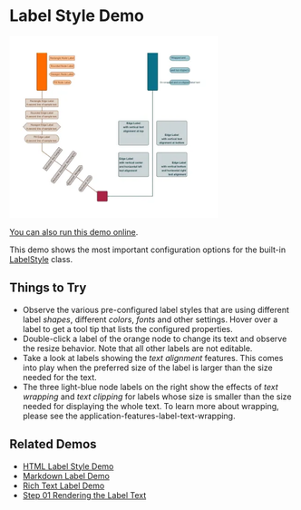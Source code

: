 <!--
 //////////////////////////////////////////////////////////////////////////////
 // @license
 // This file is part of yFiles for HTML.
 // Use is subject to license terms.
 //
 // Copyright (c) by yWorks GmbH, Vor dem Kreuzberg 28,
 // 72070 Tuebingen, Germany. All rights reserved.
 //
 //////////////////////////////////////////////////////////////////////////////
-->
# Label Style Demo

<img src="../../../doc/demo-thumbnails/label-style.webp" alt="demo-thumbnail" height="320"/>

[You can also run this demo online](https://www.yworks.com/demos/style/label-style/).

This demo shows the most important configuration options for the built-in [LabelStyle](https://docs.yworks.com/yfileshtml/#/api/LabelStyle) class.

## Things to Try

- Observe the various pre-configured label styles that are using different label _shapes_, different _colors_, _fonts_ and other settings. Hover over a label to get a tool tip that lists the configured properties.
- Double-click a label of the orange node to change its text and observe the resize behavior. Note that all other labels are not editable.
- Take a look at labels showing the _text alignment_ features. This comes into play when the preferred size of the label is larger than the size needed for the text.
- The three light-blue node labels on the right show the effects of _text wrapping_ and _text clipping_ for labels whose size is smaller than the size needed for displaying the whole text. To learn more about wrapping, please see the application-features-label-text-wrapping.

## Related Demos

- [HTML Label Style Demo](../../style/html-label-style/)
- [Markdown Label Demo](../../style/markdownlabel/)
- [Rich Text Label Demo](../../style/richtextlabel/)
- [Step 01 Rendering the Label Text](../../tutorial-style-implementation-label/01-render-label-text/)
